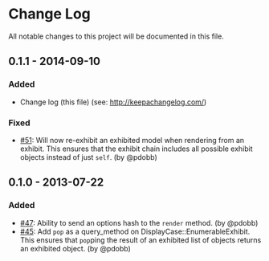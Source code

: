 # Change Log
All notable changes to this project will be documented in this file.


## 0.1.1 - 2014-09-10
### Added
- Change log (this file) (see: http://keepachangelog.com/)

### Fixed
- [#51](https://github.com/objects-on-rails/display-case/pull/51): Will now re-exhibit an exhibited model when rendering from an exhibit. This ensures that the exhibit chain includes all possible exhibit objects instead of just `self`. (by @pdobb)


## 0.1.0 - 2013-07-22
### Added
- [#47](https://github.com/objects-on-rails/display-case/pull/47): Ability to send an options hash to the `render` method. (by @pdobb)
- [#45](https://github.com/objects-on-rails/display-case/pull/45): Add `pop` as a query_method on DisplayCase::EnumerableExhibit. This ensures that `pop`ping the result of an exhibited list of objects returns an exhibited object. (by @pdobb)
